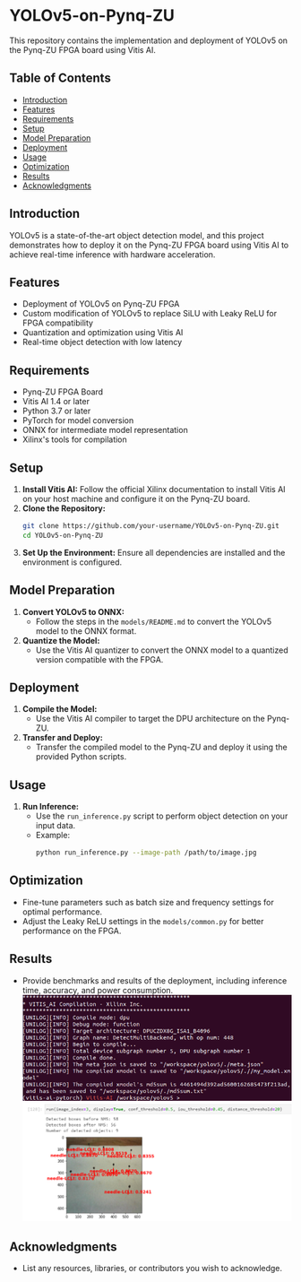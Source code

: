 # YOLOv5-on-Pynq-ZU

This repository contains the implementation and deployment of YOLOv5 on the Pynq-ZU FPGA board using Vitis AI.

## Table of Contents

- [Introduction](#introduction)
- [Features](#features)
- [Requirements](#requirements)
- [Setup](#setup)
- [Model Preparation](#model-preparation)
- [Deployment](#deployment)
- [Usage](#usage)
- [Optimization](#optimization)
- [Results](#results)
- [Acknowledgments](#acknowledgments)

## Introduction

YOLOv5 is a state-of-the-art object detection model, and this project demonstrates how to deploy it on the Pynq-ZU FPGA board using Vitis AI to achieve real-time inference with hardware acceleration.

## Features

- Deployment of YOLOv5 on Pynq-ZU FPGA
- Custom modification of YOLOv5 to replace SiLU with Leaky ReLU for FPGA compatibility
- Quantization and optimization using Vitis AI
- Real-time object detection with low latency

## Requirements

- Pynq-ZU FPGA Board
- Vitis AI 1.4 or later
- Python 3.7 or later
- PyTorch for model conversion
- ONNX for intermediate model representation
- Xilinx's tools for compilation

## Setup

1. **Install Vitis AI:** Follow the official Xilinx documentation to install Vitis AI on your host machine and configure it on the Pynq-ZU board.
2. **Clone the Repository:**
    ```bash
    git clone https://github.com/your-username/YOLOv5-on-Pynq-ZU.git
    cd YOLOv5-on-Pynq-ZU
    ```
3. **Set Up the Environment:** Ensure all dependencies are installed and the environment is configured.

## Model Preparation

1. **Convert YOLOv5 to ONNX:**
    - Follow the steps in the `models/README.md` to convert the YOLOv5 model to the ONNX format.
2. **Quantize the Model:**
    - Use the Vitis AI quantizer to convert the ONNX model to a quantized version compatible with the FPGA.

## Deployment

1. **Compile the Model:**
    - Use the Vitis AI compiler to target the DPU architecture on the Pynq-ZU.
2. **Transfer and Deploy:**
    - Transfer the compiled model to the Pynq-ZU and deploy it using the provided Python scripts.

## Usage

1. **Run Inference:**
    - Use the `run_inference.py` script to perform object detection on your input data.
    - Example:
      ```bash
      python run_inference.py --image-path /path/to/image.jpg
      ```

## Optimization

- Fine-tune parameters such as batch size and frequency settings for optimal performance.
- Adjust the Leaky ReLU settings in the `models/common.py` for better performance on the FPGA.

## Results

- Provide benchmarks and results of the deployment, including inference time, accuracy, and power consumption.
![image](vitisaixmodel.png)
![image](yolov5predDPU.png)
## Acknowledgments

- List any resources, libraries, or contributors you wish to acknowledge.
